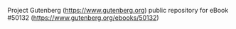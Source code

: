 Project Gutenberg (https://www.gutenberg.org) public repository for eBook #50132 (https://www.gutenberg.org/ebooks/50132)
